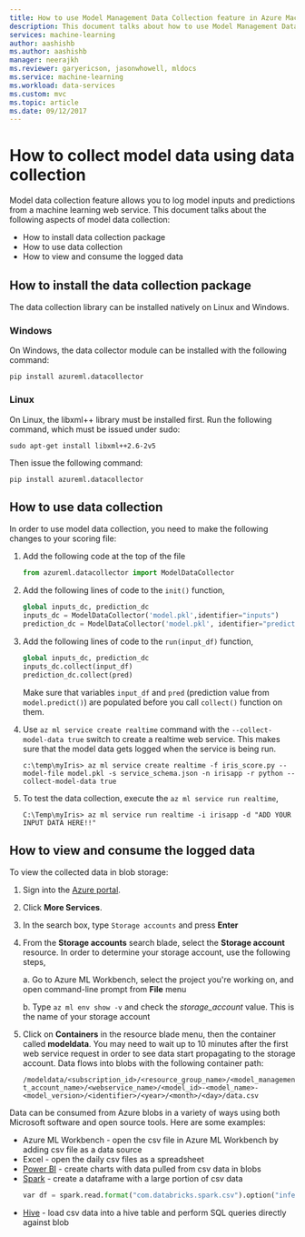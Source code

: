 ```yaml
---
title: How to use Model Management Data Collection feature in Azure Machine Learning Workbench | Microsoft Docs
description: This document talks about how to use Model Management Data Collection feature in Azure Machine Learning Workbench 
services: machine-learning
author: aashishb
ms.author: aashishb
manager: neerajkh
ms.reviewer: garyericson, jasonwhowell, mldocs
ms.service: machine-learning
ms.workload: data-services
ms.custom: mvc
ms.topic: article
ms.date: 09/12/2017
---
```


# How to collect model data using data collection

Model data collection feature allows you to log model inputs and predictions from a machine learning web service. This document talks about the following aspects of model data collection:

- How to install data collection package
- How to use data collection
- How to view and consume the logged data

## How to install the data collection package
The data collection library can be installed natively on Linux and Windows.

### Windows
On Windows, the data collector module can be installed with the following command:

    pip install azureml.datacollector

### Linux
On Linux, the libxml++ library must be installed first. Run the following command, which must be issued under sudo:

    sudo apt-get install libxml++2.6-2v5

Then issue the following command:

    pip install azureml.datacollector
## How to use data collection

In order to use model data collection, you need to make the following changes to your scoring file:

1. Add the following code at the top of the file
   
    ```python
    from azureml.datacollector import ModelDataCollector
    ```

2. Add the following lines of code to the `init()` function,
    
    ```python
    global inputs_dc, prediction_dc
    inputs_dc = ModelDataCollector('model.pkl',identifier="inputs")
    prediction_dc = ModelDataCollector('model.pkl', identifier="prediction")
    ```

3. Add the following lines of code to the `run(input_df)` function,
    
    ```python
    global inputs_dc, prediction_dc
    inputs_dc.collect(input_df)
    prediction_dc.collect(pred)
    ```

    Make sure that variables `input_df` and `pred` (prediction value from `model.predict()`) are populated before you call `collect()` function on them.

4. Use `az ml service create realtime` command with the `--collect-model-data true` switch to create a realtime web service. This makes sure that the model data gets logged when the service is being run.

     ```batch
    c:\temp\myIris> az ml service create realtime -f iris_score.py --model-file model.pkl -s service_schema.json -n irisapp -r python --collect-model-data true 
    ```
    
5. To test the data collection, execute the `az ml service run realtime`,

    ```
    C:\Temp\myIris> az ml service run realtime -i irisapp -d "ADD YOUR INPUT DATA HERE!!" 
    ``` 
    
## How to view and consume the logged data
To view the collected data in blob storage:

1. Sign into the [Azure portal](https://portal.azure.com).
2. Click **More Services**.
3. In the search box, type `Storage accounts` and press **Enter**
4. From the **Storage accounts** search blade, select the **Storage account** resource. In order to determine your storage account, use the following steps,

    a. Go to Azure ML Workbench, select the project you're working on, and open command-line prompt from **File** menu
    
    b. Type `az ml env show -v` and check the *storage_account* value. This is the name of your storage account

5. Click on **Containers** in the resource blade menu, then the container called **modeldata**. You may need to wait up to 10 minutes after the first web service request in order to see data start propagating to the storage account. Data flows into blobs with the following container path:

    `/modeldata/<subscription_id>/<resource_group_name>/<model_management_account_name>/<webservice_name>/<model_id>-<model_name>-<model_version>/<identifier>/<year>/<month>/<day>/data.csv`

Data can be consumed from Azure blobs in a variety of ways using both Microsoft software and open source tools. Here are some examples:
 - Azure ML Workbench - open the csv file in Azure ML Workbench by adding csv file as a data source
 - Excel - open the daily csv files as a spreadsheet
 - [Power BI](https://powerbi.microsoft.com/en-us/documentation/powerbi-azure-and-power-bi/) - create charts with data pulled from csv data in blobs
 - [Spark](https://docs.microsoft.com/en-us/azure/hdinsight/hdinsight-apache-spark-overview) - create a dataframe with a large portion of csv data
    ```python
    var df = spark.read.format("com.databricks.spark.csv").option("inferSchema","true").option("header","true").load("wasb://modeldata@<storageaccount>.blob.core.windows.net/<subscription_id>/<resource_group_name>/<model_management_account_name>/<webservice_name>/<model_id>-<model_name>-<model_version>/<identifier>/<year>/<month>/<date>/*")
    ```
- [Hive](https://docs.microsoft.com/en-us/azure/hdinsight/hdinsight-hadoop-linux-tutorial-get-started) - load csv data into a hive table and perform SQL queries directly against blob

